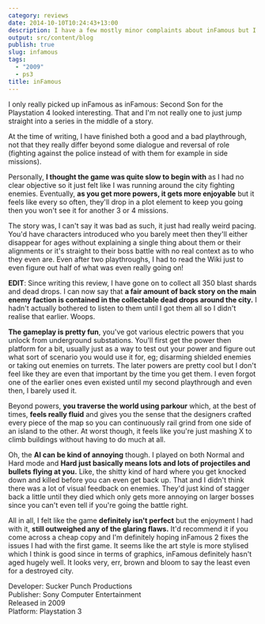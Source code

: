 ```yaml
---
category: reviews
date: 2014-10-10T10:24:43+13:00
description: I have a few mostly minor complaints about inFamous but I liked it enough that I can recommend picking it up.
output: src/content/blog
publish: true
slug: infamous
tags:
  - "2009"
  - ps3
title: inFamous
---
```

I only really picked up inFamous as inFamous: Second Son for the Playstation 4 looked interesting. That and I'm not really one to just jump straight into a series in the middle of a story.

At the time of writing, I have finished both a good and a bad playthrough, not that they really differ beyond some dialogue and reversal of role (fighting against the police instead of with them for example in side missions).

Personally, **I thought the game was quite slow to begin with** as I had no clear objective so it just felt like I was running around the city fighting enemies. Eventually, **as you get more powers, it gets more enjoyable** but it feels like every so often, they'll drop in a plot element to keep you going then you won't see it for another 3 or 4 missions.

The story was, I can't say it was bad as such, it just had really weird pacing. You'd have characters introduced who you barely meet then they'll either disappear for ages without explaining a single thing about them or their alignments or it's straight to their boss battle with no real context as to who they even are. Even after two playthroughs, I had to read the Wiki just to even figure out half of what was even really going on!

**EDIT**: Since writing this review, I have gone on to collect all 350 blast shards and dead drops. I can now say that **a fair amount of back story on the main enemy faction is contained in the collectable dead drops around the city.** I hadn't actually bothered to listen to them until I got them all so I didn't realise that earlier. Woops.

**The gameplay is pretty fun**, you've got various electric powers that you unlock from underground substations. You'll first get the power then platform for a bit, usually just as a way to test out your power and figure out what sort of scenario you would use it for, eg; disarming shielded enemies or taking out enemies on turrets. The later powers are pretty cool but I don't feel like they are even that important by the time you get them. I even forgot one of the earlier ones even existed until my second playthrough and even then, I barely used it.

Beyond powers, **you traverse the world using parkour** which, at the best of times, **feels really fluid** and gives you the sense that the designers crafted every piece of the map so you can continuously rail grind from one side of an island to the other. At worst though, it feels like you're just mashing X to climb buildings without having to do much at all.

Oh, the **AI can be kind of annoying** though. I played on both Normal and Hard mode and **Hard just basically means lots and lots of projectiles and bullets flying at you.** Like, the shitty kind of hard where you get knocked down and killed before you can even get back up. That and I didn't think there was a lot of visual feedback on enemies. They'd just kind of stagger back a little until they died which only gets more annoying on larger bosses since you can't even tell if you're going the battle right.

All in all, I felt like the game **definitely isn't perfect** but the enjoyment I had with it, **still outweighed any of the glaring flaws.** It'd recommend it if you come across a cheap copy and I'm definitely hoping inFamous 2 fixes the issues I had with the first game. It seems like the art style is more stylised which I think is good since in terms of graphics, inFamous definitely hasn't aged hugely well. It looks very, err, brown and bloom to say the least even for a destroyed city.

Developer: Sucker Punch Productions \
Publisher: Sony Computer Entertainment \
Released in 2009 \
Platform: Playstation 3
